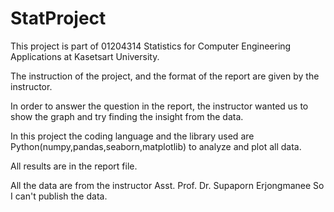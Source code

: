 # StatProject
This project is part of 01204314 Statistics for Computer Engineering Applications at Kasetsart University.

The instruction of the project, and the format of the report are given by the instructor.

In order to answer the question in the report, the instructor wanted us to show the graph and try finding the insight from the data.

In this project the coding language and the library used are Python(numpy,pandas,seaborn,matplotlib) to analyze and plot all data.

All results are in the report file.

All the data are from the instructor Asst. Prof. Dr. Supaporn Erjongmanee So I can't publish the data.
